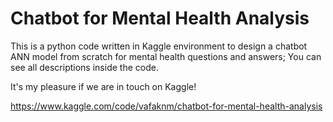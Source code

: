 # Chatbot for Mental Health Analysis
This is a python code written in Kaggle environment to design a chatbot ANN model from scratch for mental health questions and answers; You can see all descriptions inside the code.

It's my pleasure if we are in touch on Kaggle!

https://www.kaggle.com/code/vafaknm/chatbot-for-mental-health-analysis

